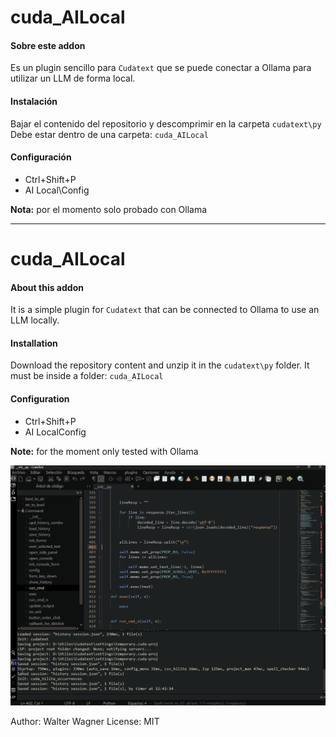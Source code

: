 # cuda_AILocal

#### Sobre este addon

Es un plugin sencillo para `Cudatext` que se puede conectar a Ollama para utilizar un LLM de forma local.

#### Instalación

Bajar el contenido del repositorio y descomprimir en la carpeta `cudatext\py`
Debe estar dentro de una carpeta: `cuda_AILocal`

#### Configuración

- Ctrl+Shift+P
- AI Local\Config

**Nota:** por el momento solo probado con Ollama

---

# cuda_AILocal

#### About this addon

It is a simple plugin for `Cudatext` that can be connected to Ollama to use an LLM locally.

#### Installation

Download the repository content and unzip it in the `cudatext\py` folder.
It must be inside a folder: `cuda_AILocal`

#### Configuration

- Ctrl+Shift+P
- AI LocalConfig

**Note:** for the moment only tested with Ollama

![videoDemo.gif](videoDemo.gif)

Author: Walter Wagner
License: MIT
